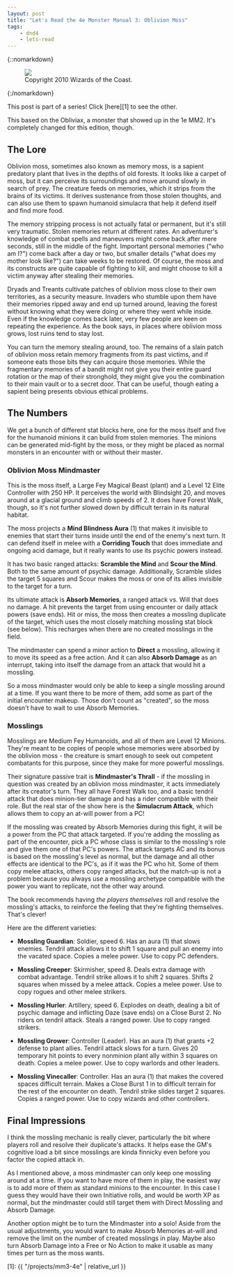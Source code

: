 ```yaml
---
layout: post
title: "Let's Read the 4e Monster Manual 3: Oblivion Moss"
tags:
    - dnd4
    - lets-read
---
```


{::nomarkdown}
<figure class="center">
  <img src="{{ "/assets/wir-mm3-4e-oblivion-moss.png" | absolute_url }}"/>
  <figcaption>
    Copyright 2010 Wizards of the Coast.
  </figcaption>
</figure>
{:/nomarkdown}

This post is part of a series! Click [here][1] to see the other.

This based on the Obliviax, a monster that showed up in the 1e MM2. It's
completely changed for this edition, though.

## The Lore

Oblivion moss, sometimes also known as memory moss, is a sapient predatory plant
that lives in the depths of old forests. It looks like a carpet of moss, but it
can perceive its surroundings and move around slowly in search of prey. The
creature feeds on memories, which it strips from the brains of its victims. It
derives sustenance from those stolen thoughts, and can also use them to spawn
humanoid simulacra that help it defend itself and find more food.

The memory stripping process is not actually fatal or permanent, but it's still
very traumatic. Stolen memories return at different rates. An adventurer's
knowledge of combat spells and maneuvers might come back after mere seconds,
still in the middle of the fight. Important personal memories ("who am I?") come
back after a day or two, but smaller details ("what does my mother look like?")
can take weeks to be restored. Of course, the moss and its constructs are quite
capable of fighting to kill, and might choose to kill a victim anyway after
stealing their memories.

Dryads and Treants cultivate patches of oblivion moss close to their own
territories, as a security measure. Invaders who stumble upon them have their
memories ripped away and end up turned around, leaving the forest without
knowing what they were doing or where they went while inside. Even if the
knowledge comes back later, very few people are keen on repeating the
experience. As the book says, in places where oblivion moss grows, lost ruins
tend to stay lost.

You can turn the memory stealing around, too. The remains of a slain patch of
oblivion moss retain memory fragments from its past victims, and if someone eats
those bits they can acquire those memories. While the fragmentary memories of a
bandit might not give you their entire guard rotation or the map of their
stronghold, they might give you the combination to their main vault or to a
secret door.  That can be useful, though eating a sapient being presents obvious
ethical problems.


## The Numbers

We get a bunch of different stat blocks here, one for the moss itself and five
for the humanoid minions it can build from stolen memories. The minions can be
generated mid-fight by the moss, or they might be placed as normal monsters in
an encounter with or without their master.

### Oblivion Moss Mindmaster

This is the moss itself, a Large Fey Magical Beast (plant) and a Level 12 Elite
Controller with 250 HP. It perceives the world with Blindsight 20, and moves
around at a glacial ground and climb speeds of 2. It does have Forest Walk,
though, so it's not further slowed down by difficult terrain in its natural
habitat.

The moss projects a **Mind Blindness Aura** (1) that makes it invisible to
enemies that start their turns inside until the end of the enemy's next turn. It
can defend itself in melee with a **Corriding Touch** that does immediate and
ongoing acid damage, but it really wants to use its psychic powers instead.

It has two basic ranged attacks: **Scramble the Mind** and **Scour the
Mind**. Both to the same amount of psychic damage. Additionally, Scramble slides
the target 5 squares and Scour makes the moss or one of its allies invisible to
the target for a turn.

Its ultimate attack is **Absorb Memories**, a ranged attack vs. Will that does
no damage. A hit prevents the target from using encounter or daily attack powers
(save ends). Hit or miss, the moss then creates a mossling duplicate of the
target, which uses the most closely matching mossling stat block (see
below). This recharges when there are no created mosslings in the field.

The mindmaster can spend a minor action to **Direct** a mossling, allowing it to
move its speed as a free action. And it can also **Absorb Damage** as an
interrupt, taking into itself the damage from an attack that would hit a
mossling.

So a moss mindmaster would only be able to keep a single mossling around at a
time. If you want there to be more of them, add some as part of the initial
encounter makeup. Those don't count as "created", so the moss doesn't have to
wait to use Absorb Memories.

### Mosslings

Mosslings are Medium Fey Humanoids, and all of them are Level 12
Minions. They're meant to be copies of people whose memories were absorbed by
the oblivion moss - the creature is smart enough to seek out competent
combatants for this purpose, since they make for more powerful mosslings.

Their signature passive trait is **Mindmaster's Thrall** - if the mossling in
question was created by an oblivion moss mindmaster, it acts immediately after
its creator's turn. They all have Forest Walk too, and a basic tendril attack
that does minion-tier damage and has a rider compatible with their role. But the
real star of the show here is the **Simulacrum Attack**, which allows them to
copy an at-will power from a PC!

If the mossling was created by Absorb Memories during this fight, it will be a
power from the PC that attack targeted. If you're adding the mossling as part of
the encounter, pick a PC whose class is similar to the mossling's role and give
them one of that PC's powers. The attack targets AC and its bonus is based on
the mossling's level as normal, but the damage and all other effects are
identical to the PC's, as if it was the PC who hit. Some of them copy melee
attacks, others copy ranged attacks, but the match-up is not a problem because
you always use a mossling archetype compatible with the power you want to
replicate, not the other way around.

The book recommends having _the players themselves_ roll and resolve the
mossling's attacks, to reinforce the feeling that they're fighting
themselves. That's clever!

Here are the different varieties:

- **Mossling Guardian**: Soldier, speed 6. Has an aura (1) that slows
  enemies. Tendril attack allows it to shift 1 square and pull an enemy into the
  vacated space. Copies a melee power. Use to copy PC defenders.

- **Mossling Creeper**: Skirmisher, speed 8. Deals extra damage with combat
  advantage. Tendril strike allows it to shift 2 squares. Shifts 2 squares when
  missed by a melee attack. Copies a melee power. Use to copy rogues and other
  melee strikers.

- **Mossling Hurler**: Artillery, speed 6. Explodes on death, dealing a bit of
  psychic damage and inflicting Daze (save ends) on a Close Burst 2. No riders
  on tendril attack. Steals a ranged power. Use to copy ranged strikers.

- **Mossling Grower**: Controller (Leader). Has an aura (1) that grants +2
  defense to plant allies. Tendril attack slows for a turn. Gives 20 temporary
  hit points to every nonminion plant ally within 3 squares on death. Copies a
  melee power. Use to copy warlords and other leaders.

- **Mossling Vinecaller**: Controller. Has an aura (1) that makes the covered
  spaces difficult terrain. Makes a Close Burst 1 in to difficult terrain for
  the rest of the encounter on death. Tendril strike slides target 2
  squares. Copies a ranged power. Use to copy wizards and other controllers.

## Final Impressions

I think the mossling mechanic is really clever, particularly the bit where
players roll and resolve their duplicate's attacks. It helps ease the GM's
cognitive load a bit since mosslings are kinda finnicky even before you factor
the copied attack in.

As I mentioned above, a moss mindmaster can only keep one mossling around at a
time. If you want to have more of them in play, the easiest way is to add more
of them as standard minions to the encounter. In this case I guess they would
have their own Initiative rolls, and would be worth XP as normal, but the
mindmaster could still target them with Direct Mossling and Absorb Damage.

Another option might be to turn the Mindmaster into a solo! Aside from the usual
adjustments, you would want to make Absorb Memories at-will and remove the limit
on the number of created mosslings in play. Maybe also turn Absorb Damage into a
Free or No Action to make it usable as many times per turn as the moss wants.

[1]: {{ "/projects/mm3-4e" | relative_url }}
